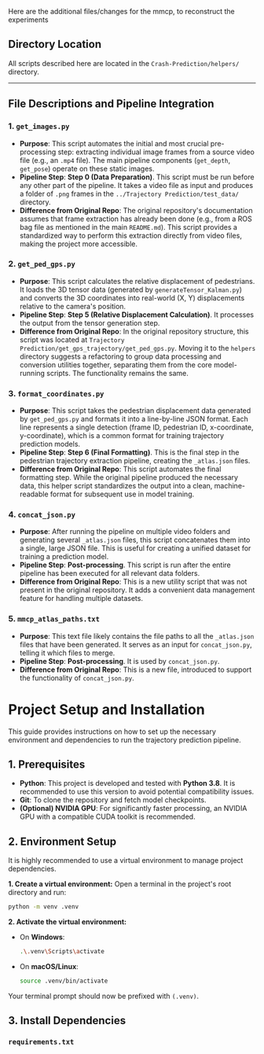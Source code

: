Here are the additional files/changes for the mmcp, to reconstruct the experiments

## Directory Location

All scripts described here are located in the `Crash-Prediction/helpers/` directory.

---

## File Descriptions and Pipeline Integration

### 1. `get_images.py`

*   **Purpose**: This script automates the initial and most crucial pre-processing step: extracting individual image frames from a source video file (e.g., an `.mp4` file). The main pipeline components (`get_depth`, `get_pose`) operate on these static images.
*   **Pipeline Step**: **Step 0 (Data Preparation)**. This script must be run before any other part of the pipeline. It takes a video file as input and produces a folder of `.png` frames in the `../Trajectory Prediction/test_data/` directory.
*   **Difference from Original Repo**: The original repository's documentation assumes that frame extraction has already been done (e.g., from a ROS bag file as mentioned in the main `README.md`). This script provides a standardized way to perform this extraction directly from video files, making the project more accessible.

### 2. `get_ped_gps.py`

*   **Purpose**: This script calculates the relative displacement of pedestrians. It loads the 3D tensor data (generated by `generateTensor_Kalman.py`) and converts the 3D coordinates into real-world (X, Y) displacements relative to the camera's position.
*   **Pipeline Step**: **Step 5 (Relative Displacement Calculation)**. It processes the output from the tensor generation step.
*   **Difference from Original Repo**: In the original repository structure, this script was located at `Trajectory Prediction/get_gps_trajectory/get_ped_gps.py`. Moving it to the `helpers` directory suggests a refactoring to group data processing and conversion utilities together, separating them from the core model-running scripts. The functionality remains the same.

### 3. `format_coordinates.py`

*   **Purpose**: This script takes the pedestrian displacement data generated by `get_ped_gps.py` and formats it into a line-by-line JSON format. Each line represents a single detection (frame ID, pedestrian ID, x-coordinate, y-coordinate), which is a common format for training trajectory prediction models.
*   **Pipeline Step**: **Step 6 (Final Formatting)**. This is the final step in the pedestrian trajectory extraction pipeline, creating the `_atlas.json` files.
*   **Difference from Original Repo**: This script automates the final formatting step. While the original pipeline produced the necessary data, this helper script standardizes the output into a clean, machine-readable format for subsequent use in model training.

### 4. `concat_json.py`

*   **Purpose**: After running the pipeline on multiple video folders and generating several `_atlas.json` files, this script concatenates them into a single, large JSON file. This is useful for creating a unified dataset for training a prediction model.
*   **Pipeline Step**: **Post-processing**. This script is run after the entire pipeline has been executed for all relevant data folders.
*   **Difference from Original Repo**: This is a new utility script that was not present in the original repository. It adds a convenient data management feature for handling multiple datasets.

### 5. `mmcp_atlas_paths.txt`

*   **Purpose**: This text file likely contains the file paths to all the `_atlas.json` files that have been generated. It serves as an input for `concat_json.py`, telling it which files to merge.
*   **Pipeline Step**: **Post-processing**. It is used by `concat_json.py`.
*   **Difference from Original Repo**: This is a new file, introduced to support the functionality of `concat_json.py`.


# Project Setup and Installation

This guide provides instructions on how to set up the necessary environment and dependencies to run the trajectory prediction pipeline.

## 1. Prerequisites

*   **Python**: This project is developed and tested with **Python 3.8**. It is recommended to use this version to avoid potential compatibility issues.
*   **Git**: To clone the repository and fetch model checkpoints.
*   **(Optional) NVIDIA GPU**: For significantly faster processing, an NVIDIA GPU with a compatible CUDA toolkit is recommended.

## 2. Environment Setup

It is highly recommended to use a virtual environment to manage project dependencies.

**1. Create a virtual environment:**
Open a terminal in the project's root directory and run:
```bash
python -m venv .venv
```

**2. Activate the virtual environment:**
*   On **Windows**:
    ```bash
    .\.venv\Scripts\activate
    ```
*   On **macOS/Linux**:
    ```bash
    source .venv/bin/activate
    ```
Your terminal prompt should now be prefixed with `(.venv)`.

## 3. Install Dependencies

### `requirements.txt`


